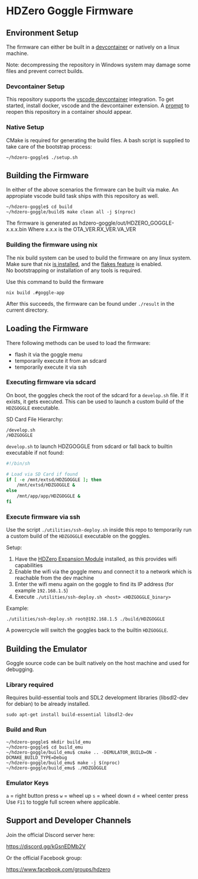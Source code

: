 # HDZero Goggle Firmware

## Environment Setup

The firmware can either be built in a [devcontainer](https://containers.dev/) or natively on a linux machine.

Note: decompressing the repository in Windows system may damage some files and prevent correct builds.

### Devcontainer Setup

This repository supports the [vscode devcontainer](https://code.visualstudio.com/docs/devcontainers/containers) integration.
To get started, install docker, vscode and the devcontainer extension.
A [prompt](https://code.visualstudio.com/docs/devcontainers/create-dev-container#_add-configuration-files-to-a-repository) to reopen this repository in a container should appear.

### Native Setup

CMake is required for generating the build files.
A bash script is supplied to take care of the bootstrap process:

```
~/hdzero-goggle$ ./setup.sh
```

## Building the Firmware

In either of the above scenarios the firmware can be built via make.
An appropiate vscode build task ships with this repository as well.

```
~/hdzero-goggle$ cd build
~/hdzero-goggle/build$ make clean all -j $(nproc)
```

The firmware is generated as hdzero-goggle/out/HDZERO_GOGGLE-x.x.x.bin
Where x.x.x is the OTA_VER.RX_VER.VA_VER

### Building the firmware using nix

The nix build system can be used to build the firmware on any linux system.  
Make sure that nix [is installed](https://nixos.org/download/), and the [flakes feature](https://wiki.nixos.org/wiki/Flakes) is enabled.  
No bootstrapping or installation of any tools is required.

Use this command to build the firmware

```shellSession
nix build .#goggle-app
```

After this succeeds, the firmware can be found under `./result` in the current directory.


## Loading the Firmware

There following methods can be used to load the firmware:
- flash it via the goggle menu
- temporarily execute it from an sdcard
- temporarily execute it via ssh

### Executing firmware via sdcard

On boot, the goggles check the root of the sdcard for a `develop.sh` file. If it exists, it gets executed. This can be used to launch a custom build of the `HDZGOGGLE` executable.

SD Card File Hierarchy:

```
/develop.sh
/HDZGOGGLE
```

`develop.sh` to launch HDZGOGGLE from sdcard or fall back to builtin executable if not found:

```bash
#!/bin/sh

# Load via SD Card if found
if [ -e /mnt/extsd/HDZGOGGLE ]; then
	/mnt/extsd/HDZGOGGLE &
else
	/mnt/app/app/HDZGOGGLE &
fi
```

### Execute firmware via ssh

Use the script `./utilities/ssh-deploy.sh` inside this repo to temporarily run a custom build of the `HDZGOGGLE` executable on the goggles.

Setup:

1. Have the [HDZero Expansion Module](https://www.hd-zero.com/product-page/hdzero-goggle-expansion-module) installed, as this provides wifi capabilities
2. Enable the wifi via the goggle menu and connect it to a network which is reachable from the dev machine
3. Enter the wifi menu again on the goggle to find its IP address (for example `192.168.1.5`)
3. Execute `./utilities/ssh-deploy.sh <host> <HDZGOGGLE_binary>`

Example:
```shellSession
./utilities/ssh-deploy.sh root@192.168.1.5 ./build/HDZGOGGLE
```

A powercycle will switch the goggles back to the builtin `HDZGOGGLE`.

## Building the Emulator

Goggle source code can be built natively on the host machine and used for debugging.

### Library required

Requires build-essential tools and SDL2 development libraries (libsdl2-dev for debian) to be already installed.

```
sudo apt-get install build-essential libsdl2-dev
```

### Build and Run

```
~/hdzero-goggle$ mkdir build_emu
~/hdzero-goggle$ cd build_emu
~/hdzero-goggle/build_emu$ cmake .. -DEMULATOR_BUILD=ON -DCMAKE_BUILD_TYPE=Debug
~/hdzero-goggle/build_emu$ make -j $(nproc)
~/hdzero-goggle/build_emu$ ./HDZGOGGLE
```

### Emulator Keys

`a` = right button press
`w` = wheel up
`s` = wheel down
`d` = wheel center press
Use `F11` to toggle full screen where applicable.

## Support and Developer Channels

Join the official Discord server here:

https://discord.gg/kGsnEDMb2V

Or the official Facebook group:

https://www.facebook.com/groups/hdzero
